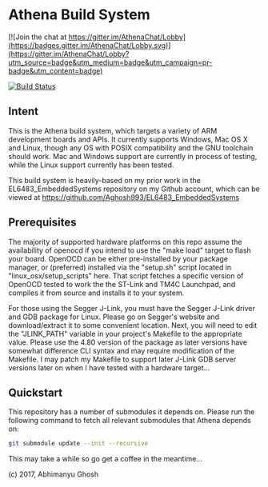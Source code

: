 # Athena Build System

[![Join the chat at https://gitter.im/AthenaChat/Lobby](https://badges.gitter.im/AthenaChat/Lobby.svg)](https://gitter.im/AthenaChat/Lobby?utm_source=badge&utm_medium=badge&utm_campaign=pr-badge&utm_content=badge)

[![Build Status](https://travis-ci.org/Aghosh993/Athena.svg?branch=master)](https://travis-ci.org/Aghosh993/Athena)

## Intent

This is the Athena build system, which targets a variety of ARM development boards and APIs. It currently supports Windows, Mac OS X and Linux, though any OS with POSIX compatibility and the GNU toolchain should work. Mac and Windows support are currently in process of testing, while the Linux support currently has been tested.

This build system is heavily-based on my prior work in the EL6483_EmbeddedSystems repository on my Github account, which can be viewed at https://github.com/Aghosh993/EL6483_EmbeddedSystems

## Prerequisites

The majority of supported hardware platforms on this repo assume the availability of openocd if you intend to use the "make load" target to flash your board. OpenOCD can be either pre-installed by your package manager, or (preferred) installed via the "setup.sh" script located in "linux_osx/setup_scripts" here. That script fetches a specific version of OpenOCD tested to work the the ST-Link and TM4C Launchpad, and compiles it from source and installs it to your system.

For those using the Segger J-Link, you must have the Segger J-Link driver and GDB package for Linux. Please go on Segger's website and download/extract it to some convenient location. Next, you will need to edit the "JLINK_PATH" variable in your project's Makefile to the appropriate value. Please use the 4.80 version of the package as later versions have somewhat difference CLI syntax and may require modification of the Makefile. I may patch my Makefile to support later J-Link GDB server versions later on when I have tested with a hardware target...

## Quickstart

This repository has a number of submodules it depends on. Please run the following command to fetch all relevant submodules that Athena depends on:

```bash
git submodule update --init --recursive
```
This may take a while so go get a coffee in the meantime...

(c) 2017, Abhimanyu Ghosh
